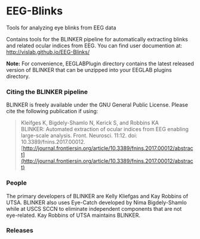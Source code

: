# EEG-Blinks
Tools for analyzing eye blinks from EEG data

Contains tools for the BLINKER pipeline for automatically extracting blinks and related
ocular indices from EEG. You can find user documention at: 
   http://vislab.github.io/EEG-Blinks/   
   
**Note:** For convenience, EEGLABPlugin directory contains the latest released version of BLINKER
that can be unzipped into your EEGLAB plugins directory.  

### Citing the BLINKER pipeline
BLINKER is freely available under the GNU General Public License. 
Please cite the following publication if using:  
> Kleifges K, Bigdely-Shamlo N, Kerick S, and Robbins KA  
> BLINKER: Automated extraction of ocular indices from EEG enabling large-scale analysis. 
> Front. Neurosci. 11:12. doi: 10.3389/fnins.2017.00012.  
> [http://journal.frontiersin.org/article/10.3389/fnins.2017.00012/abstract](http://journal.frontiersin.org/article/10.3389/fnins.2017.00012/abstract)  
>  

### People
The primary developers of BLINKER are Kelly Kliefgas and Kay Robbins of UTSA. BLINKER also 
uses Eye-Catch developed by Nima Bigdely-Shamlo while at USCS SCCN to eliminate 
independent components that are not eye-related. Kay Robbins of UTSA maintains BLINKER.

### Releases   